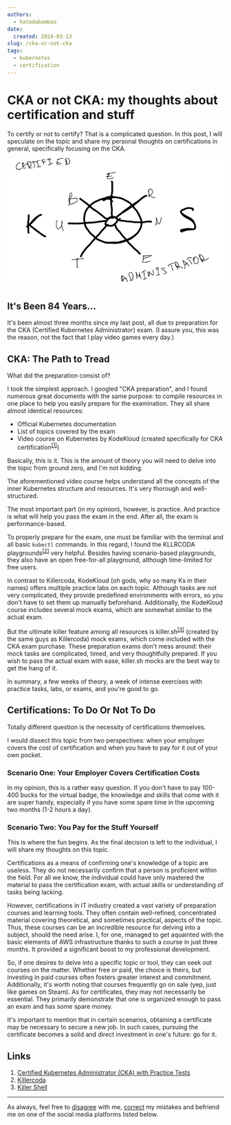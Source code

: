 ```yaml
---
authors:
  - hatedabamboo
date:
  created: 2024-03-13
slug: /cka-or-not-cka
tags:
  - kubernetes
  - certification
---
```

# CKA or not CKA: my thoughts about certification and stuff

To certify or not to certify? That is a complicated question. In this post, I
will speculate on the topic and share my personal thoughts on certifications in
 general, specifically focusing on the CKA.

<!-- more -->

![CKA](../assets/2024-03-13-cka-or-not-cka.webp)

## It's Been 84 Years…

It's been almost three months since my last post, all due to preparation for
the CKA (Certified Kubernetes Administrator) exam. (I assure you, this was the
reason, not the fact that I play video games every day.)

## CKA: The Path to Tread

What did the preparation consist of?

I took the simplest approach. I googled "CKA preparation", and I found numerous
great documents with the same purpose: to compile resources in one place to
help you easily prepare for the examination. They all share almost identical
resources:

- Official Kubernetes documentation
- List of topics covered by the exam
- Video course on Kubernetes by KodeKloud (created specifically for CKA
certification<sup>[[1]](#links)</sup>)

Basically, this is it. This is the amount of theory you will need to delve into
the topic from ground zero, and I'm not kidding.

The aforementioned video course helps understand all the concepts of the inner
Kubernetes structure and resources. It's very thorough and well-structured.

The most important part (in my opinion), however, is practice. And practice is
what will help you pass the exam in the end. After all, the exam is
performance-based.

To properly prepare for the exam, one must be familiar with the terminal and
all basic `kubectl` commands. In this regard, I found the KLLRCODA
playgrounds<sup>[[2]](#links)</sup> very helpful. Besides having scenario-based
playgrounds, they also have an open free-for-all playground, although
time-limited for free users.

In contrast to Killercoda, KodeKloud (oh gods, why so many Ks in their names)
offers multiple practice labs on each topic. Although tasks are not very
complicated, they provide predefined environments with errors, so you don't
have to set them up manually beforehand. Additionally, the KodeKloud course
includes several mock exams, which are somewhat similar to the actual exam.

But the ultimate killer feature among all resources is
killer.sh<sup>[[3]](#links)</sup> (created by the same guys as Killercoda) mock
exams, which come included with the CKA exam purchase. These preparation exams
don't mess around: their mock tasks are complicated, timed, and very
thoughtfully prepared. If you wish to pass the actual exam with ease, killer.sh
mocks are the best way to get the hang of it.

In summary, a few weeks of theory, a week of intense exercises with practice
tasks, labs, or exams, and you're good to go.

## Certifications: To Do Or Not To Do

Totally different question is the necessity of certifications themselves.

I would dissect this topic from two perspectives: when your employer covers the
cost of certification and when you have to pay for it out of your own pocket.

### Scenario One: Your Employer Covers Certification Costs

In my opinion, this is a rather easy question. If you don't have to pay 100-400
bucks for the virtual badge, the knowledge and skills that come with it are
super handy, especially if you have some spare time in the upcoming two months
(1-2 hours a day).

### Scenario Two: You Pay for the Stuff Yourself

This is where the fun begins. As the final decision is left to the individual,
I will share my thoughts on this topic.

Certifications as a means of confirming one's knowledge of a topic are useless.
They do not necessarily confirm that a person is proficient within the field.
For all we know, the individual could have only mastered the material to pass
the certification exam, with actual skills or understanding of tasks being
lacking.

However, certifications in IT industry created a vast variety of preparation
courses and learning tools. They often contain well-refined, concentrated
material covering theoretical, and sometimes practical, aspects of the topic.
Thus, these courses can be an incredible resource for delving into a subject,
should the need arise. I, for one, managed to get aquainted with the basic
elements of AWS infrastructure thanks to such a course in just three months. It
provided a significant boost to my professional development.

So, if one desires to delve into a specific topic or tool, they can seek out
courses on the matter. Whether free or paid, the choice is theirs, but
investing in paid courses often fosters greater interest and commitment.
Additionally, it's worth noting that courses frequently go on sale (yep, just
like games on Steam). As for certificates, they may not necessarily be
essential. They primarily demonstrate that one is organized enough to pass an
exam and has some spare money.

It's important to mention that in certain scenarios, obtaining a certificate
may be necessary to secure a new job. In such cases, pursuing the certificate
becomes a solid and direct investment in one's future: go for it.

## Links

1. [Certified Kubernetes Administrator (CKA) with Practice Tests](https://www.udemy.com/course/certified-kubernetes-administrator-with-practice-tests/)
2. [Killercoda](https://killercoda.com/)
3. [Killer Shell](https://killer.sh/)

---

As always, feel free to
[disagree](https://github.com/hatedabamboo/notes.hatedabamboo.me/issues) with
me, [correct](https://github.com/hatedabamboo/notes.hatedabamboo.me/pulls) my
mistakes and befriend me on one of the social media platforms listed below.
